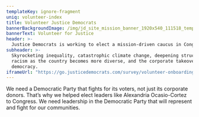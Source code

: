 ```yaml
---
templateKey: ignore-fragment
uniq: volunteer-index
title: Volunteer Justice Democrats
bannerBackgroundImage: /img/jd_site_mission_banner_1920x540_111518_temp.png
bannerText: Volunteer for Justice
header: >-
  Justice Democrats is working to elect a mission-driven caucus in Congress that will fight for solutions that match the scale of our many crises.
subheader: >-
  Skyrocketing inequality, catastrophic climate change, deepening structural
  racism as the country becomes more diverse, and the corporate takeover of our
  democracy.
iframeUrl: "https://go.justicedemocrats.com/survey/volunteer-onboarding/"
---
```


We need a Democratic Party that fights for its voters, not just its corporate
donors. That’s why we helped elect leaders like Alexandria Ocasio-Cortez to
Congress. We need leadership in the Democratic Party that will represent and
fight for our communities.
